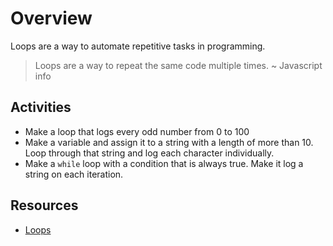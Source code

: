 # Overview

Loops are a way to automate repetitive tasks in programming.

> Loops are a way to repeat the same code multiple times.
> ~ Javascript info

## Activities

- Make a loop that logs every odd number from 0 to 100
- Make a variable and assign it to a string with a length of more than 10. Loop through that string and log each character individually.
- Make a `while` loop with a condition that is always true. Make it log a string on each iteration.

## Resources

- [Loops](https://javascript.info/while-for)
